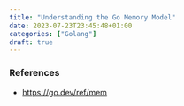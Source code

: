 ```yaml
---
title: "Understanding the Go Memory Model"
date: 2023-07-23T23:45:48+01:00
categories: ["Golang"]
draft: true
---
```


### References

* https://go.dev/ref/mem
